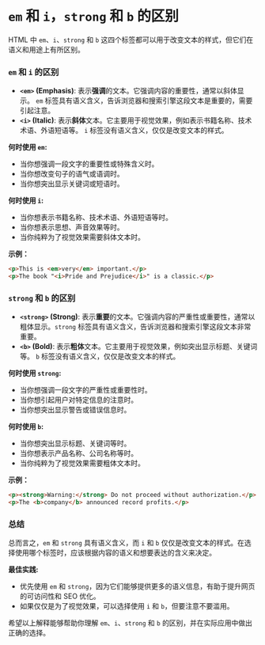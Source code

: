 # `em` 和 `i`，`strong` 和 `b` 的区别

HTML 中 `em`、`i`、`strong` 和 `b` 这四个标签都可以用于改变文本的样式，但它们在语义和用途上有所区别。

### `em` 和 `i` 的区别

*   **`<em>` (Emphasis)**:  表示**强调**的文本。它强调内容的重要性，通常以斜体显示。 `em` 标签具有语义含义，告诉浏览器和搜索引擎这段文本是重要的，需要引起注意。
*   **`<i>` (Italic)**:  表示**斜体**文本。它主要用于视觉效果，例如表示书籍名称、技术术语、外语短语等。 `i` 标签没有语义含义，仅仅是改变文本的样式。

**何时使用 `em`:**

*   当你想强调一段文字的重要性或特殊含义时。
*   当你想改变句子的语气或语调时。
*   当你想突出显示关键词或短语时。

**何时使用 `i`:**

*   当你想表示书籍名称、技术术语、外语短语等时。
*   当你想表示思想、声音效果等时。
*   当你纯粹为了视觉效果需要斜体文本时。


**示例：**

```html
<p>This is <em>very</em> important.</p> 
<p>The book "<i>Pride and Prejudice</i>" is a classic.</p>
```

### `strong` 和 `b` 的区别

*   **`<strong>` (Strong)**: 表示**重要**的文本。它强调内容的严重性或重要性，通常以粗体显示。`strong` 标签具有语义含义，告诉浏览器和搜索引擎这段文本非常重要。
*   **`<b>` (Bold)**: 表示**粗体**文本。它主要用于视觉效果，例如突出显示标题、关键词等。 `b` 标签没有语义含义，仅仅是改变文本的样式。

**何时使用 `strong`:**

*   当你想强调一段文字的严重性或重要性时。
*   当你想引起用户对特定信息的注意时。
*   当你想突出显示警告或错误信息时。

**何时使用 `b`:**

*   当你想突出显示标题、关键词等时。
*   当你想表示产品名称、公司名称等时。
*   当你纯粹为了视觉效果需要粗体文本时。

**示例：**

```html
<p><strong>Warning:</strong> Do not proceed without authorization.</p>
<p>The <b>company</b> announced record profits.</p>
```

### 总结

总而言之，`em` 和 `strong` 具有语义含义，而 `i` 和 `b` 仅仅是改变文本的样式。在选择使用哪个标签时，应该根据内容的语义和想要表达的含义来决定。 

**最佳实践:**

*   优先使用 `em` 和 `strong`，因为它们能够提供更多的语义信息，有助于提升网页的可访问性和 SEO 优化。
*   如果仅仅是为了视觉效果，可以选择使用 `i` 和 `b`，但要注意不要滥用。


希望以上解释能够帮助你理解 `em`、`i`、`strong` 和 `b` 的区别，并在实际应用中做出正确的选择。 
